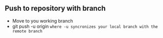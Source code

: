 ## Push to repository with branch
- Move to you working branch
- git push -u origin <branch>
  `where -u syncronizes your local branch with the remote branch`
